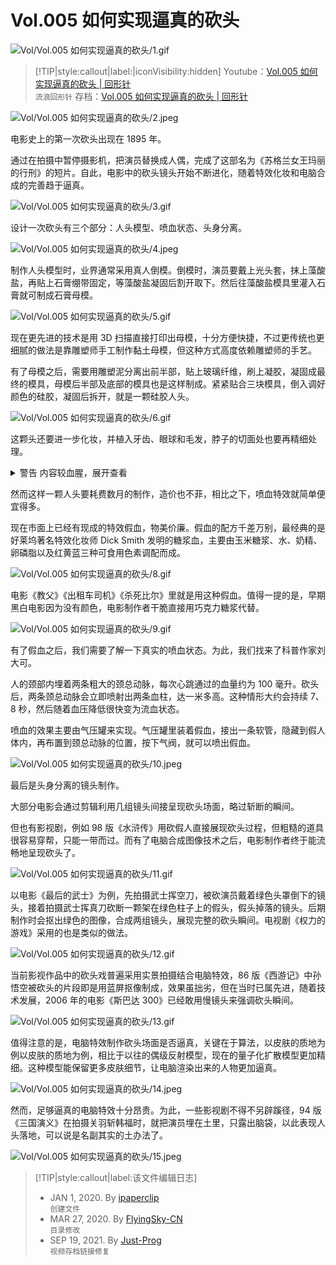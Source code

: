 # Vol.005 如何实现逼真的砍头

![Vol/Vol.005 如何实现逼真的砍头/1.gif](https://file.hsyhx.top/iPaperClipICU/web/assets/image/文字稿/Vol/Vol.005%20如何实现逼真的砍头/1.gif?imageMogr2/format/avif)

> [!TIP|style:callout|label:|iconVisibility:hidden]
Youtube：[Vol.005 如何实现逼真的砍头 | 回形针](https://www.youtube.com/watch?v=rVu3R9N8GJU)  
`流浪回形针` 存档：[Vol.005 如何实现逼真的砍头 | 回形针](https://ipaperclip.justprogsan.workers.dev/%E5%9B%9E%E5%BD%A2%E9%92%88PaperClip/%E5%B8%B8%E8%A7%84Vol/Vol.005%20%E5%A6%82%E4%BD%95%E5%AE%9E%E7%8E%B0%E9%80%BC%E7%9C%9F%E7%9A%84%E7%A0%8D%E5%A4%B4%EF%BD%9C%E5%9B%9E%E5%BD%A2%E9%92%88.mp4?preview)

![Vol/Vol.005 如何实现逼真的砍头/2.jpeg](https://file.hsyhx.top/iPaperClipICU/web/assets/image/文字稿/Vol/Vol.005%20如何实现逼真的砍头/2.jpeg?imageMogr2/format/avif)

电影史上的第一次砍头出现在 1895 年。

通过在拍摄中暂停摄影机，把演员替换成人偶，完成了这部名为《苏格兰女王玛丽的行刑》的短片。自此，电影中的砍头镜头开始不断进化，随着特效化妆和电脑合成的完善趋于逼真。

![Vol/Vol.005 如何实现逼真的砍头/3.gif](https://file.hsyhx.top/iPaperClipICU/web/assets/image/文字稿/Vol/Vol.005%20如何实现逼真的砍头/3.gif?imageMogr2/format/avif)

设计一次砍头有三个部分：人头模型、喷血状态、头身分离。

![Vol/Vol.005 如何实现逼真的砍头/4.jpeg](https://file.hsyhx.top/iPaperClipICU/web/assets/image/文字稿/Vol/Vol.005%20如何实现逼真的砍头/4.jpeg?imageMogr2/format/avif)

制作人头模型时，业界通常采用真人倒模。倒模时，演员要戴上光头套，抹上藻酸盐，再贴上石膏绷带固定，等藻酸盐凝固后割开取下。然后往藻酸盐模具里灌入石膏就可制成石膏母模。

![Vol/Vol.005 如何实现逼真的砍头/5.gif](https://file.hsyhx.top/iPaperClipICU/web/assets/image/文字稿/Vol/Vol.005%20如何实现逼真的砍头/5.gif?imageMogr2/format/avif)

现在更先进的技术是用 3D 扫描直接打印出母模，十分方便快捷，不过更传统也更细腻的做法是靠雕塑师手工制作黏土母模，但这种方式高度依赖雕塑师的手艺。

有了母模之后，需要用雕塑泥分离出前半部，贴上玻璃纤维，刷上凝胶，凝固成最终的模具，母模后半部及底部的模具也是这样制成。紧紧贴合三块模具，倒入调好颜色的硅胶，凝固后拆开，就是一颗硅胶人头。

![Vol/Vol.005 如何实现逼真的砍头/6.gif](https://file.hsyhx.top/iPaperClipICU/web/assets/image/文字稿/Vol/Vol.005%20如何实现逼真的砍头/6.gif?imageMogr2/format/avif)

这颗头还要进一步化妆，并植入牙齿、眼球和毛发，脖子的切面处也要再精细处理。

<details>
<summary>警告 内容较血腥，展开查看</summary>

![Vol/Vol.005 如何实现逼真的砍头/7.gif](https://file.hsyhx.top/iPaperClipICU/web/assets/image/文字稿/Vol/Vol.005%20如何实现逼真的砍头/7.gif?imageMogr2/format/avif)

</details>

然而这样一颗人头要耗费数月的制作，造价也不菲，相比之下，喷血特效就简单便宜得多。

现在市面上已经有现成的特效假血，物美价廉。假血的配方千差万别，最经典的是好莱坞著名特效化妆师 Dick Smith 发明的糖浆血，主要由玉米糖浆、水、奶精、卵磷脂以及红黄蓝三种可食用色素调配而成。

![Vol/Vol.005 如何实现逼真的砍头/8.gif](https://file.hsyhx.top/iPaperClipICU/web/assets/image/文字稿/Vol/Vol.005%20如何实现逼真的砍头/8.gif?imageMogr2/format/avif)

电影《教父》《出租车司机》《杀死比尔》里就是用这种假血。值得一提的是，早期黑白电影因为没有颜色，电影制作者干脆直接用巧克力糖浆代替。

![Vol/Vol.005 如何实现逼真的砍头/9.gif](https://file.hsyhx.top/iPaperClipICU/web/assets/image/文字稿/Vol/Vol.005%20如何实现逼真的砍头/9.gif?imageMogr2/format/avif)

有了假血之后，我们需要了解一下真实的喷血状态。为此，我们找来了科普作家刘大可。

人的颈部内埋着两条粗大的颈总动脉，每次心跳通过的血量约为 100 毫升。砍头后，两条颈总动脉会立即喷射出两条血柱，达一米多高。这种情形大约会持续 7、8 秒，然后随着血压降低很快变为流血状态。

喷血的效果主要由气压罐来实现。气压罐里装着假血，接出一条软管，隐藏到假人体内，再布置到颈总动脉的位置，按下气阀，就可以喷出假血。

![Vol/Vol.005 如何实现逼真的砍头/10.jpeg](https://file.hsyhx.top/iPaperClipICU/web/assets/image/文字稿/Vol/Vol.005%20如何实现逼真的砍头/10.jpeg?imageMogr2/format/avif)

最后是头身分离的镜头制作。

大部分电影会通过剪辑利用几组镜头间接呈现砍头场面，略过斩断的瞬间。

但也有影视剧，例如 98 版《水浒传》用砍假人直接展现砍头过程，但粗糙的道具很容易穿帮，只能一带而过。而有了电脑合成图像技术之后，电影制作者终于能流畅地呈现砍头了。

![Vol/Vol.005 如何实现逼真的砍头/11.gif](https://file.hsyhx.top/iPaperClipICU/web/assets/image/文字稿/Vol/Vol.005%20如何实现逼真的砍头/11.gif?imageMogr2/format/avif)

以电影《最后的武士》为例，先拍摄武士挥空刀，被砍演员戴着绿色头罩倒下的镜头，接着拍摄武士挥真刀砍断一颗架在绿色柱子上的假头，假头掉落的镜头。后期制作时会抠出绿色的图像，合成两组镜头，展现完整的砍头瞬间。电视剧《权力的游戏》采用的也是类似的做法。

![Vol/Vol.005 如何实现逼真的砍头/12.gif](https://file.hsyhx.top/iPaperClipICU/web/assets/image/文字稿/Vol/Vol.005%20如何实现逼真的砍头/12.gif?imageMogr2/format/avif)

当前影视作品中的砍头戏普遍采用实景拍摄结合电脑特效，86 版《西游记》中孙悟空被砍头的片段即是用蓝屏抠像制成，效果虽拙劣，但在当时已属先进，随着技术发展，2006 年的电影《斯巴达 300》已经敢用慢镜头来强调砍头瞬间。

![Vol/Vol.005 如何实现逼真的砍头/13.gif](https://file.hsyhx.top/iPaperClipICU/web/assets/image/文字稿/Vol/Vol.005%20如何实现逼真的砍头/13.gif?imageMogr2/format/avif)

值得注意的是，电脑特效制作砍头场面是否逼真，关键在于算法，以皮肤的质地为例以皮肤的质地为例，相比于以往的偶级反射模型，现在的量子化扩散模型更加精细。这种模型能保留更多皮肤细节，让电脑渲染出来的人物更加逼真。

![Vol/Vol.005 如何实现逼真的砍头/14.jpeg](https://file.hsyhx.top/iPaperClipICU/web/assets/image/文字稿/Vol/Vol.005%20如何实现逼真的砍头/14.jpeg?imageMogr2/format/avif)

然而，足够逼真的电脑特效十分昂贵。为此，一些影视剧不得不另辟蹊径，94 版《三国演义》在拍摄关羽斩韩福时，就把演员埋在土里，只露出脑袋，以此表现人头落地，可以说是名副其实的土办法了。

![Vol/Vol.005 如何实现逼真的砍头/15.jpeg](https://file.hsyhx.top/iPaperClipICU/web/assets/image/文字稿/Vol/Vol.005%20如何实现逼真的砍头/15.jpeg?imageMogr2/format/avif)

> [!TIP|style:callout|label:该文件编辑日志]
>
> - JAN 1, 2020. By [ipaperclip](https://github.com/ipaperclip)  
> `创建文件`
> - MAR 27, 2020. By [FlyingSky-CN](https://github.com/FlyingSky-CN)  
> `目录修改`
> - SEP 19, 2021. By [Just-Prog](https://github.com/Just-Prog)  
> `视频存档链接修复`
